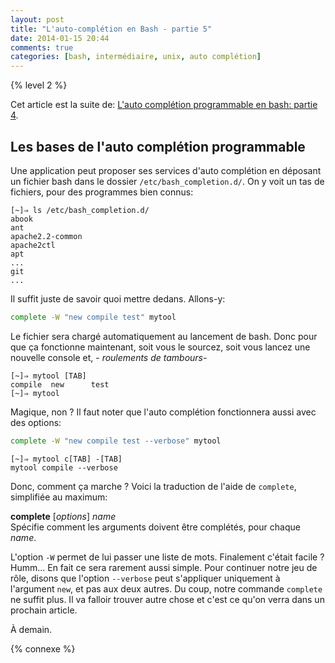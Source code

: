 ```yaml
---
layout: post
title: "L'auto-complétion en Bash - partie 5"
date: 2014-01-15 20:44
comments: true
categories: [bash, intermédiaire, unix, auto complétion]
---
```


{% level 2 %}

Cet article est la suite de:
[L'auto complétion programmable en bash: partie 4](http://lkdjiin.github.io/blog/2014/01/14/lauto-completion-programmable-en-bash-partie-4/).

Les bases de l'auto complétion programmable
-------------------------------------------

Une application peut proposer ses services d'auto complétion en déposant
un fichier bash dans le dossier `/etc/bash_completion.d/`. 
On y voit un tas de fichiers, pour des programmes bien connus:

    [~]⇒ ls /etc/bash_completion.d/
    abook
    ant
    apache2.2-common
    apache2ctl
    apt
    ...
    git
    ...

Il suffit juste de savoir quoi mettre dedans. Allons-y:

<!-- more -->

``` bash /etc/bash_completion.d/mytool
complete -W "new compile test" mytool
```

Le fichier sera chargé automatiquement au lancement de bash. Donc pour que
ça fonctionne maintenant, soit vous le sourcez, soit vous lancez une
nouvelle console et, - *roulements de tambours*-

    [~]⇒ mytool [TAB]
    compile  new      test     
    [~]⇒ mytool 

Magique, non ? Il faut noter que l'auto complétion fonctionnera aussi
avec des options:

``` bash /etc/bash_completion.d/mytool
complete -W "new compile test --verbose" mytool
```

    [~]⇒ mytool c[TAB] -[TAB]
    mytool compile --verbose

Donc, comment ça marche ? Voici la traduction de l'aide de `complete`,
simplifiée au maximum:

**complete** [*options*] *name*     
Spécifie comment les arguments doivent être complétés, pour chaque *name*.

L'option `-W` permet de lui passer une liste de mots. Finalement c'était
facile ? Humm… En fait ce sera rarement aussi simple. Pour continuer notre
jeu de rôle, disons que l'option `--verbose` peut s'appliquer uniquement
à l'argument `new`, et pas aux deux autres. Du coup, notre commande
`complete` ne suffit plus. Il va falloir trouver autre chose et c'est ce
qu'on verra dans un prochain article.

<script id='fb33k8u'>(function(i){var f,s=document.getElementById(i);f=document.createElement('iframe');f.src='//api.flattr.com/button/view/?uid=lkdjiin&url='+encodeURIComponent(document.URL);f.title='Flattr';f.height=62;f.width=55;f.style.borderWidth=0;s.parentNode.insertBefore(f,s);})('fb33k8u');</script>

À demain.

{% connexe %}



